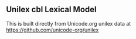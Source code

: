 Unilex cbl Lexical Model
----------------------

This is built directly from Unicode.org unilex data at
https://github.com/unicode-org/unilex
